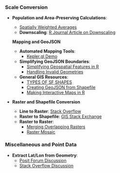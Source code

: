 ### Scale Conversion
- **Population and Area-Preserving Calculations**:
  - [Spatially Weighted Averages](https://www.r-bloggers.com/2021/07/spatially-weighted-averages-in-r-with-sf/)
  - **Downscaling**: [R Journal Article on Downscaling](https://journal.r-project.org/articles/RJ-2023-007/)

  **Mapping and GeoJSON**
  - **Automated Mapping Tools**:
    - [Kepler.gl Demo](https://kepler.gl/demo)
  - **Simplifying GeoJSON Boundaries**:
    - [Simplifying Geospatial Features in R](https://www.r-bloggers.com/2021/03/simplifying-geospatial-features-in-r-with-sf-and-rmapshaper/)
    - [Handling Invalid Geometries](https://r-spatial.org/r/2017/03/19/invalid.html)
  - **General GIS Resources**:
    - [TYPES OF SF SHAPES](https://r-spatial.github.io/sf/articles/sf1.html)
    - [Creating GeoJSON from Shapefile](https://blog.exploratory.io/creating-geojson-out-of-shapefile-in-r-40bc0005857d)
    - [Making Interactive Maps in R](https://www.helenmakesmaps.com/post/how-to-make-your-first-interactive-map-in-r-gis)

- **Raster and Shapefile Conversion**
  - **Line to Raster**: [Stack Overflow](https://stackoverflow.com/questions/66024288/convert-a-line-shapefile-to-a-raster-layer-and-preserve-values)
  - **Raster to Shapefile**: [GIS Stack Exchange](https://gis.stackexchange.com/questions/332619/r-raster-to-shapefile)
  - **Raster to Raster**:
    - [Merging Overlapping Rasters](https://www.linkedin.com/pulse/merge-overlapping-rasters-using-r-terra-chonghua-yin-wbysc)
    - [Raster Mosaic](https://www.rdocumentation.org/packages/raster/versions/3.6-26/topics/mosaic)

### Miscellaneous and Point Data
- **Extract Lat/Lon from Geometry**:
  - [Posit Forum Discussion](https://forum.posit.co/t/geometry-to-lat-lon/152998)
  - [Stack Overflow Discussion](https://stackoverflow.com/questions/54734771/sf-write-lat-long-from-geometry-into-separate-column-and-keep-id-column)